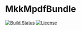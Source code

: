 MkkMpdfBundle
=====

[![Build Status](https://github.com/mikaelkael/MkkMpdfBundle/workflows/Build/badge.svg)](https://github.com/mikaelkael/MkkMpdfBundle/actions)
[![License](https://poser.pugx.org/mikaelkael/mkk-mpdf-bundle/license.png)](https://packagist.org/packages/mikaelkael/mkk-mpdf-bundle)
